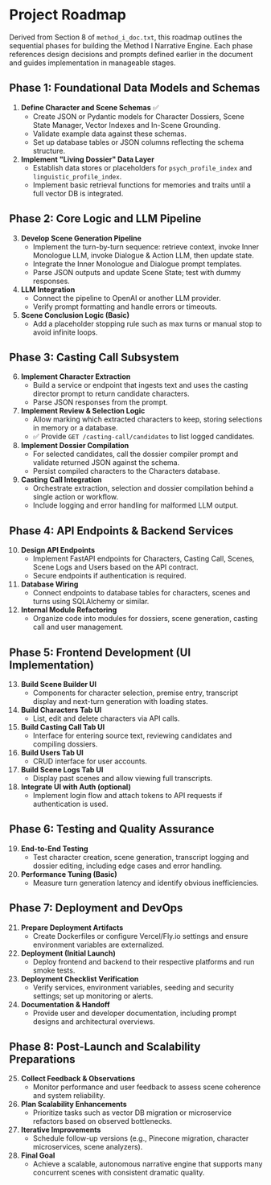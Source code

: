 # Project Roadmap

Derived from Section 8 of `method_i_doc.txt`, this roadmap outlines the sequential phases for building the Method I Narrative Engine. Each phase references design decisions and prompts defined earlier in the document and guides implementation in manageable stages.

## Phase 1: Foundational Data Models and Schemas
1. **Define Character and Scene Schemas** ✅
   - Create JSON or Pydantic models for Character Dossiers, Scene State Manager, Vector Indexes and In-Scene Grounding.
   - Validate example data against these schemas.
   - Set up database tables or JSON columns reflecting the schema structure.
2. **Implement "Living Dossier" Data Layer**
   - Establish data stores or placeholders for `psych_profile_index` and `linguistic_profile_index`.
   - Implement basic retrieval functions for memories and traits until a full vector DB is integrated.

## Phase 2: Core Logic and LLM Pipeline
3. **Develop Scene Generation Pipeline**
   - Implement the turn-by-turn sequence: retrieve context, invoke Inner Monologue LLM, invoke Dialogue & Action LLM, then update state.
   - Integrate the Inner Monologue and Dialogue prompt templates.
   - Parse JSON outputs and update Scene State; test with dummy responses.
4. **LLM Integration**
   - Connect the pipeline to OpenAI or another LLM provider.
   - Verify prompt formatting and handle errors or timeouts.
5. **Scene Conclusion Logic (Basic)**
   - Add a placeholder stopping rule such as max turns or manual stop to avoid infinite loops.

## Phase 3: Casting Call Subsystem
6. **Implement Character Extraction**
   - Build a service or endpoint that ingests text and uses the casting director prompt to return candidate characters.
   - Parse JSON responses from the prompt.
7. **Implement Review & Selection Logic**
   - Allow marking which extracted characters to keep, storing selections in
     memory or a database.
   - ✅ Provide `GET /casting-call/candidates` to list logged candidates.
8. **Implement Dossier Compilation**
   - For selected candidates, call the dossier compiler prompt and validate returned JSON against the schema.
   - Persist compiled characters to the Characters database.
9. **Casting Call Integration**
   - Orchestrate extraction, selection and dossier compilation behind a single action or workflow.
   - Include logging and error handling for malformed LLM output.

## Phase 4: API Endpoints & Backend Services
10. **Design API Endpoints**
    - Implement FastAPI endpoints for Characters, Casting Call, Scenes, Scene Logs and Users based on the API contract.
    - Secure endpoints if authentication is required.
11. **Database Wiring**
    - Connect endpoints to database tables for characters, scenes and turns using SQLAlchemy or similar.
12. **Internal Module Refactoring**
    - Organize code into modules for dossiers, scene generation, casting call and user management.

## Phase 5: Frontend Development (UI Implementation)
13. **Build Scene Builder UI**
    - Components for character selection, premise entry, transcript display and next-turn generation with loading states.
14. **Build Characters Tab UI**
    - List, edit and delete characters via API calls.
15. **Build Casting Call Tab UI**
    - Interface for entering source text, reviewing candidates and compiling dossiers.
16. **Build Users Tab UI**
    - CRUD interface for user accounts.
17. **Build Scene Logs Tab UI**
    - Display past scenes and allow viewing full transcripts.
18. **Integrate UI with Auth (optional)**
    - Implement login flow and attach tokens to API requests if authentication is used.

## Phase 6: Testing and Quality Assurance
19. **End-to-End Testing**
    - Test character creation, scene generation, transcript logging and dossier editing, including edge cases and error handling.
20. **Performance Tuning (Basic)**
    - Measure turn generation latency and identify obvious inefficiencies.

## Phase 7: Deployment and DevOps
21. **Prepare Deployment Artifacts**
    - Create Dockerfiles or configure Vercel/Fly.io settings and ensure environment variables are externalized.
22. **Deployment (Initial Launch)**
    - Deploy frontend and backend to their respective platforms and run smoke tests.
23. **Deployment Checklist Verification**
    - Verify services, environment variables, seeding and security settings; set up monitoring or alerts.
24. **Documentation & Handoff**
    - Provide user and developer documentation, including prompt designs and architectural overviews.

## Phase 8: Post-Launch and Scalability Preparations
25. **Collect Feedback & Observations**
    - Monitor performance and user feedback to assess scene coherence and system reliability.
26. **Plan Scalability Enhancements**
    - Prioritize tasks such as vector DB migration or microservice refactors based on observed bottlenecks.
27. **Iterative Improvements**
    - Schedule follow-up versions (e.g., Pinecone migration, character microservices, scene analyzers).
28. **Final Goal**
    - Achieve a scalable, autonomous narrative engine that supports many concurrent scenes with consistent dramatic quality.

